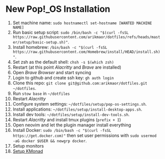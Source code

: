 # New Pop!\_OS Installation

1. Set machine name: `sudo hostnamectl set-hostname [WANTED MACHINE NAME]`
1. Run basic setup script: `sudo /bin/bash -c "$(curl -fsSL https://raw.githubusercontent.com/arikmaor/dotfiles/refs/heads/master/setup/basic-setup.sh)"`.
1. Install homebrew: `/bin/bash -c "$(curl -fsSL https://raw.githubusercontent.com/Homebrew/install/HEAD/install.sh)"`.
1. Set zsh as the default shell: `chsh -s $(which zsh)`
1. Restart (at this point _Alacritty_ and _Brave_ are installed)
1. Open _Brave Browser_ and start syncing
1. Login to github and create ssh key: `gh auth login`
1. Clone this repo: `git clone git@github.com:arikmaor/dotfiles.git ~/dotfiles`.
1. Run `stow base` in `~/dotfiles`
1. Restart _Alacritty_
1. Configure system settings: `~/dotfiles/setup/pop-os-settings.sh`.
1. Install applications: `~/dotfiles/setup/install-desktop-apps.sh`.
1. Install dev tools: `~/dotfiles/setup/install-dev-tools.sh`.
1. Restart _Alacritty_ and install tmux plugins (`prefix + I`)
1. Open neovim and let the plugin manager install everything
1. Install Docker: `sudo /bin/bash -c "$(curl -fsSL https://get.docker.com)"` then set user permissions with `sudo usermod -aG docker $USER && newgrp docker`.
1. Setup monitors
1. [Setup KMonad](./kmonad/INSTALL.md)
